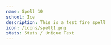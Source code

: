 ```yaml
---
name: Spell 10
school: Ice
description: This is a test fire spell
icon: /icons/spell1.png
stats: Stats / Unique Text
---
```

